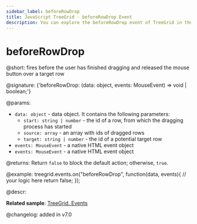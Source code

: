 ```yaml
---
sidebar_label: beforeRowDrop
title: JavaScript TreeGrid - beforeRowDrop Event 
description: You can explore the beforeRowDrop event of TreeGrid in the documentation of the DHTMLX JavaScript UI library. Browse developer guides and API reference, try out code examples and live demos, and download a free 30-day evaluation version of DHTMLX Suite.
---
```


# beforeRowDrop

@short: fires before the user has finished dragging and released the mouse button over a target row

@signature: {'beforeRowDrop: (data: object, events: MouseEvent) => void | boolean;'}

@params:
- `data: object` - data object. It contains the following parameters:
	- `start: string | number` - the id of a row, from which the dragging process has started
	- `source: array` - an array with ids of dragged rows
	- `target: string | number` - the id of a potential target row
- `events: MouseEvent` - a native HTML event object
- `events: MouseEvent` - a native HTML event object

@returns:
Return `false` to block the default action; otherwise, `true`.

@example:
treegrid.events.on("beforeRowDrop", function(data, events){
	// your logic here
    return false;
});

@descr:

**Related sample**: [TreeGrid. Events](https://snippet.dhtmlx.com/sgwnxshe)

@changelog: added in v7.0

[comment]: # (@relatedapi: treegrid/api/treegrid_dragmode_config.md treegrid/api/treegrid_afterrowdrag_event.md treegrid/api/treegrid_afterrowdrop_event.md treegrid/api/treegrid_beforerowdrag_event.md treegrid/api/treegrid_canrowdrop_event.md treegrid/api/treegrid_cancelrowdrop_event.md treegrid/api/treegrid_dragrowin_event.md treegrid/api/treegrid_dragrowout_event.md treegrid/api/treegrid_dragrowstart_event.md)

[comment]: # (@related: treegrid/configuration.md#drag-n-drop-between-grids)
